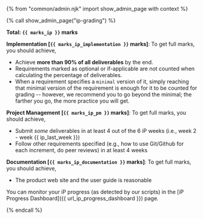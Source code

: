 {% from "common/admin.njk" import show_admin_page with context %}

{% call show_admin_page("ip-grading") %}
<div id="main">

<div id="title">

</div>
<div id="body">

****Total: `{{ marks_ip }}` marks****

**Implementation [`{{ marks_ip_implementation }}` marks]**: To get full marks, you should achieve,
* Achieve **more than 90% of all deliverables** by the end.
* Requirements marked as <span class="badge badge-pill badge-secondary">optional</span> or <span class="badge badge-pill badge-secondary">if-applicable</span> are not counted when calculating the percentage of deliverables.
* When a requirement specifies a `minimal` version of it, simply reaching that minimal version of the requirement is enough for it to be counted for grading -- however, we recommend you to go beyond the minimal; the farther you go, the more practice you will get.

**Project Management [`{{ marks_ip_pm }}` marks]**: To get full marks, you should achieve,
* Submit _some_ deliverables in at least 4 out of the 6 iP weeks (i.e., week 2 - week {{ ip_last_week }})
* Follow other requirements specified (e.g., how to use Git/Github for each increment, do peer reviews) in at least 4 weeks

**Documentation [`{{ marks_ip_documentation }}` marks]**: To get full marks, you should achieve,
* The product web site and the user guide is reasonable

<box type="tip" light>

You can monitor your iP progress (as detected by our scripts) in the [iP Progress Dashboard]({{ url_ip_progress_dashboard }}) page.
</box>

</div>
</div>

{% endcall %}
